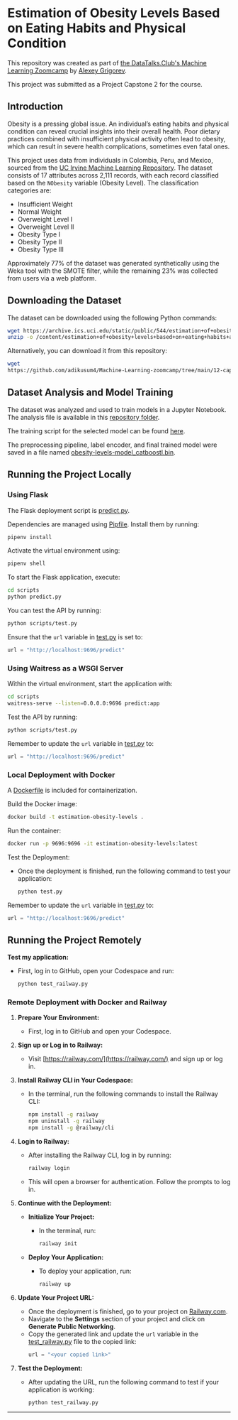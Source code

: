 # Estimation of Obesity Levels Based on Eating Habits and Physical Condition

This repository was created as part of [the DataTalks.Club's Machine Learning Zoomcamp](https://github.com/alexeygrigorev) by [Alexey Grigorev](https://github.com/alexeygrigorev).

This project was submitted as a Project Capstone 2 for the course.

## Introduction

Obesity is a pressing global issue. An individual’s eating habits and physical condition can reveal crucial insights into their overall health. Poor dietary practices combined with insufficient physical activity often lead to obesity, which can result in severe health complications, sometimes even fatal ones.

This project uses data from individuals in Colombia, Peru, and Mexico, sourced from the [UC Irvine Machine Learning Repository](https://archive.ics.uci.edu/dataset/544/estimation+of+obesity+levels+based+on+eating+habits+and+physical+condition). The dataset consists of 17 attributes across 2,111 records, with each record classified based on the `NObesity` variable (Obesity Level). The classification categories are:  
+ Insufficient Weight  
+ Normal Weight  
+ Overweight Level I  
+ Overweight Level II  
+ Obesity Type I  
+ Obesity Type II  
+ Obesity Type III  

Approximately 77% of the dataset was generated synthetically using the Weka tool with the SMOTE filter, while the remaining 23% was collected from users via a web platform.

## Downloading the Dataset

The dataset can be downloaded using the following Python commands:

```bash
wget https://archive.ics.uci.edu/static/public/544/estimation+of+obesity+levels+based+on+eating+habits+and+physical+condition.zip
unzip -o /content/estimation+of+obesity+levels+based+on+eating+habits+and+physical+condition.zip
```

Alternatively, you can download it from this repository:  

```bash
wget 
https://github.com/adikusum4/Machine-Learning-zoomcamp/tree/main/12-capstone-2/estimation_of_obesity_levels_based_on_eating_habits_and_physical_condition/estimation_of_obesity_levels_based_on_eating_habits_and_physical_condition
```

## Dataset Analysis and Model Training

The dataset was analyzed and used to train models in a Jupyter Notebook. The analysis file is available in this [repository folder](https://github.com/adikusum4/Machine-Learning-zoomcamp/tree/main/12-capstone-2/notebook.ipynb).  

The training script for the selected model can be found [here](https://github.com/adikusum4/Machine-Learning-zoomcamp/tree/main/12-capstone-2/s/train.py).  

The preprocessing pipeline, label encoder, and final trained model were saved in a file named [obesity-levels-model_catboostl.bin](https://github.com/adikusum4/Machine-Learning-zoomcamp/blob/main/12-capstone-2/obesity-levels-model_catboost.bin).

## Running the Project Locally

### Using Flask

The Flask deployment script is [predict.py](https://github.com/adikusum4/Machine-Learning-zoomcamp/blob/main/12-capstone-2/predict.py).  

Dependencies are managed using [Pipfile](https://github.com/adikusum4/Machine-Learning-zoomcamp/blob/main/12-capstone-2/Pipfile). Install them by running:  

```bash
pipenv install
```

Activate the virtual environment using:  
```bash
pipenv shell
```

To start the Flask application, execute:  
```bash
cd scripts
python predict.py
```

You can test the API by running:  
```bash
python scripts/test.py
```

Ensure that the `url` variable in [test.py](https://github.com/adikusum4/Machine-Learning-zoomcamp/blob/main/12-capstone-2/test.py) is set to:  
```python
url = "http://localhost:9696/predict"
```

### Using Waitress as a WSGI Server

Within the virtual environment, start the application with:  
```bash
cd scripts
waitress-serve --listen=0.0.0.0:9696 predict:app
```

Test the API by running:  
```bash
python scripts/test.py
```

Remember to update the `url` variable in [test.py](https://github.com/adikusum4/Machine-Learning-zoomcamp/blob/main/12-capstone-2/test.py) to:  
```python
url = "http://localhost:9696/predict"
```

### Local Deployment with Docker

A [Dockerfile](https://github.com/adikusum4/Machine-Learning-zoomcamp/blob/main/12-capstone-2/Dockerfile) is included for containerization.  

Build the Docker image:  
```bash
docker build -t estimation-obesity-levels .   
```

Run the container:  
```bash
docker run -p 9696:9696 -it estimation-obesity-levels:latest
```

Test the Deployment:
   - Once the deployment is finished, run the following command to test your application:
     ```bash
     python test.py
     ```
Remember to update the `url` variable in [test.py](https://github.com/adikusum4/Machine-Learning-zoomcamp/blob/main/12-capstone-2/test.py) to:  
```python
url = "http://localhost:9696/predict"
```

## Running the Project Remotely

**Test my application:**
   - First, log in to GitHub, open your Codespace and run:
     ```bash
     python test_railway.py
     ```

### Remote Deployment with Docker and Railway

1. **Prepare Your Environment:**
   - First, log in to GitHub and open your Codespace.

2. **Sign up or Log in to Railway:**
   - Visit [https://railway.com/](https://railway.com/) and sign up or log in.

3. **Install Railway CLI in Your Codespace:**
   - In the terminal, run the following commands to install the Railway CLI:
     ```bash
     npm install -g railway
     npm uninstall -g railway
     npm install -g @railway/cli
     ```

4. **Login to Railway:**
   - After installing the Railway CLI, log in by running:
     ```bash
     railway login
     ```
   - This will open a browser for authentication. Follow the prompts to log in.

5. **Continue with the Deployment:**

   - **Initialize Your Project:**
     - In the terminal, run:
       ```bash
       railway init
       ```

   - **Deploy Your Application:**
     - To deploy your application, run:
       ```bash
       railway up
       ```

6. **Update Your Project URL:**
   - Once the deployment is finished, go to your project on [Railway.com](https://railway.com/).
   - Navigate to the **Settings** section of your project and click on **Generate Public Networking**.
   - Copy the generated link and update the `url` variable in the [test_railway.py](https://github.com/adikusum4/Machine-Learning-zoomcamp/blob/main/12-capstone-2/test_railway.py) file to the copied link:
     ```python
     url = "<your copied link>"
     ```

7. **Test the Deployment:**
   - After updating the URL, run the following command to test if your application is working:
     ```bash
     python test_railway.py
     ```

---

